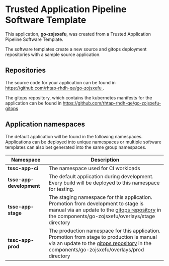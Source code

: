 # Trusted Application Pipeline Software Template

This application, **go-zojsxefu**, was created from a Trusted Application Pipeline Software Template.

The software templates create a new source and gitops deployment repositories with a sample source application. 

## Repositories

The source code for your application can be found in [https://github.com/rhtap-rhdh-qe/go-zojsxefu ](https://github.com/rhtap-rhdh-qe/go-zojsxefu ).
 
The gitops repository, which contains the kubernetes manifests for the application can be found in 
[https://github.com/rhtap-rhdh-qe/go-zojsxefu-gitops ](https://github.com/rhtap-rhdh-qe/go-zojsxefu-gitops ) 

## Application namespaces 

The default application will be found in the following namespaces. Applications can be deployed into unique namespaces or multiple software templates can also bet generated into the same group namespaces.  

|  Namespace   |  Description   |  
| -------- | -------- |
| **tssc-app-ci** | The namespace used for CI workloads |
| **tssc-app-development** | The default application during development. Every build will be deployed to this namespace for testing. |
| **tssc-app-stage** | The staging namespace for this application. Promotion from development to stage is manual via an update to the [gitops repository](https://github.com/rhtap-rhdh-qe/go-zojsxefu-gitops ) in the components/go-zojsxefu/overlays/stage directory |
| **tssc-app-prod** | The production namespace for this application. Promotion from stage to production is manual via an update to the [gitops repository](https://github.com/rhtap-rhdh-qe/go-zojsxefu-gitops ) in the components/go-zojsxefu/overlays/prod directory |
